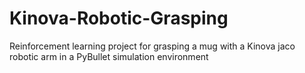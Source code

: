 # Kinova-Robotic-Grasping
Reinforcement learning project for grasping a mug with a Kinova jaco robotic arm in a PyBullet simulation environment

